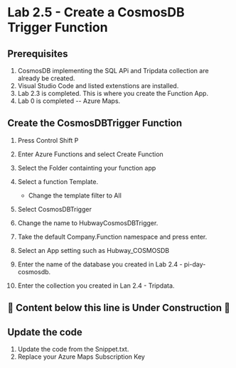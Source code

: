 # Lab 2.5 - Create a CosmosDB Trigger Function


## Prerequisites

1.  CosmosDB implementing the SQL APi and Tripdata collection are already be created.
2.  Visual Studio Code and listed extenstions are installed.
3.  Lab 2.3 is completed.  This is where you create the Function App.
4.  Lab 0 is completed -- Azure Maps.

## Create the CosmosDBTrigger Function

1.  Press Control Shift P

2.  Enter Azure Functions and select Create Function
3.  Select the Folder containting your function app
4.  Select a function Template.
    * Change the template filter to All
5.  Select CosmosDBTrigger
6.  Change the name to HubwayCosmosDBTrigger.
7.  Take the default Company.Function namespace and press enter.
8.  Select an App setting such as Hubway_COSMOSDB
9.  Enter the name of the database you created in Lab 2.4 - pi-day-cosmosdb.
10. Enter the collection you created in Lan 2.4 - Tripdata.

## 🚨 Content below this line is Under Construction 🚨

## Update the code
1.  Update the code from the Snippet.txt.
2.  Replace your Azure Maps Subscription Key


